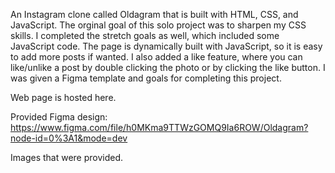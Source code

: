 An Instagram clone called Oldagram that is built with HTML, CSS, and JavaScript. The orginal goal of this solo project was to sharpen my CSS skills. I completed the stretch goals as well, which included some JavaScript code. The page is dynamically built with JavaScript, so it is easy to add more posts if wanted. I also added a like feature, where you can like/unlike a post by double clicking the photo or by clicking the like button. I was given a Figma template and goals for completing this project.

Web page is hosted here. 

Provided Figma design: https://www.figma.com/file/h0MKma9TTWzGOMQ9Ia6ROW/Oldagram?node-id=0%3A1&mode=dev

Images that were provided.